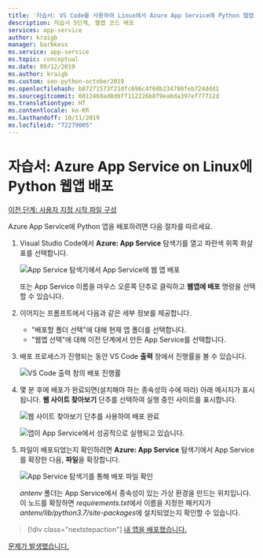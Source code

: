 ```yaml
---
title: '자습서: VS Code를 사용하여 Linux에서 Azure App Service에 Python 웹앱 배포'
description: 자습서 5단계, 웹앱 코드 배포
services: app-service
author: kraigb
manager: barbkess
ms.service: app-service
ms.topic: conceptual
ms.date: 09/12/2019
ms.author: kraigb
ms.custom: seo-python-october2019
ms.openlocfilehash: b87271573f21dfc696c4f68b234780feb724ddd1
ms.sourcegitcommit: 6012460ad8d6ff112226b8f9ea6da397ef77712d
ms.translationtype: HT
ms.contentlocale: ko-KR
ms.lasthandoff: 10/11/2019
ms.locfileid: "72279005"
---
```

# <a name="tutorial-deploy-your-python-web-app-to-azure-app-service-on-linux"></a>자습서: Azure App Service on Linux에 Python 웹앱 배포

[이전 단계: 사용자 지정 시작 파일 구성](tutorial-deploy-app-service-on-linux-04.md)

Azure App Service에 Python 앱을 배포하려면 다음 절차를 따르세요.

1. Visual Studio Code에서 **Azure: App Service** 탐색기를 열고 파란색 위쪽 화살표를 선택합니다.

   ![App Service 탐색기에서 App Service에 웹 앱 배포](media/deploy-azure/deploy-web-app-to-app-service-in-app-service-explorer.png)

    또는 App Service 이름을 마우스 오른쪽 단추로 클릭하고 **웹앱에 배포** 명령을 선택할 수 있습니다.

1. 이어지는 프롬프트에서 다음과 같은 세부 정보를 제공합니다.

    - "배포할 폴더 선택"에 대해 현재 앱 폴더를 선택합니다.
    - "웹앱 선택"에 대해 이전 단계에서 만든 App Service를 선택합니다.

1. 배포 프로세스가 진행되는 동안 VS Code **출력** 창에서 진행률을 볼 수 있습니다.

    ![VS Code 출력 창의 배포 진행률](media/deploy-azure/view-deployment-progress-in-visual-studio-code-output.png)

1. 몇 분 후에 배포가 완료되면(설치해야 하는 종속성의 수에 따라) 아래 메시지가 표시됩니다. **웹 사이트 찾아보기** 단추를 선택하여 실행 중인 사이트를 표시합니다.

    ![웹 사이트 찾아보기 단추를 사용하여 배포 완료](media/deploy-azure/web-app-deployment-complete-with-browse-website-button.png)

    ![앱이 App Service에서 성공적으로 실행되고 있습니다.](media/deploy-azure/web-app-running-successfully-on-app-service.png)

1. 파일이 배포되었는지 확인하려면 **Azure: App Service** 탐색기에서 App Service를 확장한 다음, **파일**을 확장합니다.

    ![App Service 탐색기를 통해 배포 파일 확인](media/deploy-azure/expand-files-node-to-check-deployment-of-web-app-files.png)

    *antenv* 폴더는 App Service에서 종속성이 있는 가상 환경을 만드는 위치입니다. 이 노드를 확장하면 *requirements.txt*에서 이름을 지정한 패키지가 *antenv/lib/python3.7/site-packages*에 설치되었는지 확인할 수 있습니다.

> [!div class="nextstepaction"]
> [내 앱을 배포했습니다.](tutorial-deploy-app-service-on-linux-06.md)

[문제가 발생했습니다.](https://www.research.net/r/PWZWZ52?tutorial=vscode-appservice-python&step=05-deploy-app)
